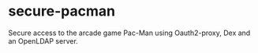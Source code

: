 # secure-pacman
Secure access to the arcade game Pac-Man using Oauth2-proxy, Dex and an OpenLDAP server.
